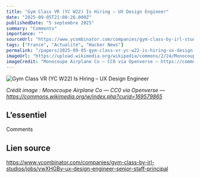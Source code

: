 ```yaml
---
title: "Gym Class VR (YC W22) Is Hiring – UX Design Engineer"
date: "2025-09-05T21:00:26.000Z"
publishedDate: "5 septembre 2025"
summary: "Comments"
importance: ""
sourceUrl: "https://www.ycombinator.com/companies/gym-class-by-irl-studios/jobs/ywXHGBv-ux-design-engineer-senior-staff-principal"
tags: ["France", "Actualité", "Hacker News"]
permalink: "/papers/2025-09-05-gym-class-vr-yc-w22-is-hiring-ux-design-engineer"
imageUrl: "https://upload.wikimedia.org/wikipedia/commons/2/24/Monocoupe_110_Special_-_DPLA_-_7c23ee1e25b6d07fb430a4a672587518_%28page_3%29.jpg"
imageCredit: "Monocoupe Airplane Co — CC0 via Openverse — https://commons.wikimedia.org/w/index.php?curid=169579865"
---
```


![Gym Class VR (YC W22) Is Hiring – UX Design Engineer](https://upload.wikimedia.org/wikipedia/commons/2/24/Monocoupe_110_Special_-_DPLA_-_7c23ee1e25b6d07fb430a4a672587518_%28page_3%29.jpg)

*Crédit image : Monocoupe Airplane Co — CC0 via Openverse — https://commons.wikimedia.org/w/index.php?curid=169579865*

## L’essentiel

Comments

## Lien source

https://www.ycombinator.com/companies/gym-class-by-irl-studios/jobs/ywXHGBv-ux-design-engineer-senior-staff-principal
